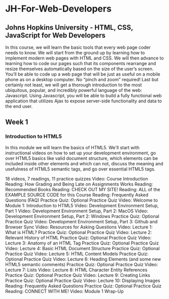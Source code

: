 # JH-For-Web-Developers
## Johns Hopkins University - HTML, CSS, JavaScript for Web Developers

In this course, we will learn the basic tools that every web page coder needs to know. We will start from the ground up by 
learning how to implement modern web pages with HTML and CSS. We will then advance to learning how to code our pages such 
that its components rearrange and resize themselves automatically based on the size of the user’s screen. You’ll be able 
to code up a web page that will be just as useful on a mobile phone as on a desktop computer. No “pinch and zoom” required! 
Last but certainly not least, we will get a thorough introduction to the most ubiquitous, popular, and incredibly powerful 
language of the web: Javascript. Using Javascript, you will be able to build a fully functional web application that 
utilizes Ajax to expose server-side functionality and data to the end user.

## Week 1
### Introduction to HTML5
In this module we will learn the basics of HTML5. We'll start with instructional videos on how to set up your development environment, go over HTML5 basics like valid document structure, which elements can be included inside other elements and which can not, discuss the meaning and usefulness of HTML5 semantic tags, and go over essential HTML5 tags.

18 videos, 7 readings, 11 practice quizzes
Video: Course Introduction
Reading: How Grading and Being Late on Assignments Works
Reading: Recommended Books
Reading: CHECK OUT MY SITE!
Reading: ALL of the EXAMPLE SOURCE CODE for this Course
Reading: Frequently Asked Questions (FAQ)
Practice Quiz: Optional Practice Quiz
Video: Welcome to Module 1: Introduction to HTML5
Video: Development Environment Setup, Part 1
Video: Development Environment Setup, Part 2: MacOS
Video: Development Environment Setup, Part 2: Windows
Practice Quiz: Optional Practice Quiz
Video: Development Environment Setup, Part 3: Github and Browser Sync
Video: Resources for Asking Questions
Video: Lecture 1: What is HTML?
Practice Quiz: Optional Practice Quiz
Video: Lecture 2: Relevant History of HTML
Practice Quiz: Optional Practice Quiz
Video: Lecture 3: Anatomy of an HTML Tag
Practice Quiz: Optional Practice Quiz
Video: Lecture 4: Basic HTML Document Structure
Practice Quiz: Optional Practice Quiz
Video: Lecture 5: HTML Content Models
Practice Quiz: Optional Practice Quiz
Video: Lecture 6: Heading Elements (and some new HTML5 semantic comments)
Practice Quiz: Optional Practice Quiz
Video: Lecture 7: Lists
Video: Lecture 8: HTML Character Entity References
Practice Quiz: Optional Practice Quiz
Video: Lecture 9: Creating Links
Practice Quiz: Optional Practice Quiz
Video: Lecture 10: Displaying Images
Reading: Frequently Asked Questions
Practice Quiz: Optional Practice Quiz
Reading: CONNECT WITH ME!
Video: Module 1 Wrap-Up

